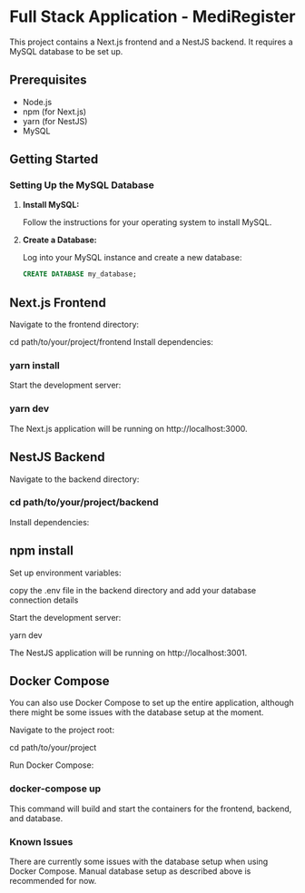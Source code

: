 # Full Stack Application - MediRegister

This project contains a Next.js frontend and a NestJS backend. It requires a MySQL database to be set up.

## Prerequisites

- Node.js
- npm (for Next.js)
- yarn (for NestJS)
- MySQL

## Getting Started

### Setting Up the MySQL Database

1. **Install MySQL:**

   Follow the instructions for your operating system to install MySQL.

2. **Create a Database:**

   Log into your MySQL instance and create a new database:

   ```sql
   CREATE DATABASE my_database;

## Next.js Frontend
Navigate to the frontend directory:

cd path/to/your/project/frontend
Install dependencies:

### yarn install

Start the development server:

### yarn dev
The Next.js application will be running on http://localhost:3000.

## NestJS Backend

Navigate to the backend directory:

### cd path/to/your/project/backend

Install dependencies:

## npm install

Set up environment variables:

copy the .env file in the backend directory and add your database connection details

Start the development server:

yarn dev

The NestJS application will be running on http://localhost:3001.

## Docker Compose

You can also use Docker Compose to set up the entire application, although there might be some issues with the database setup at the moment.

Navigate to the project root:

cd path/to/your/project

Run Docker Compose:

### docker-compose up

This command will build and start the containers for the frontend, backend, and database.

### Known Issues
There are currently some issues with the database setup when using Docker Compose. Manual database setup as described above is recommended for now.

